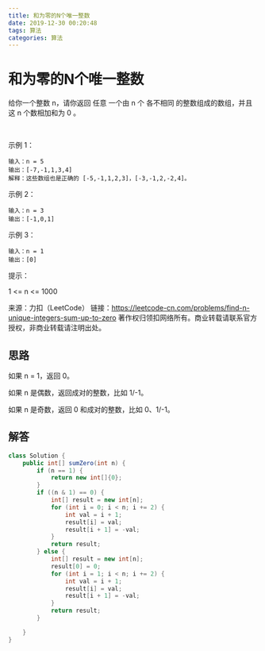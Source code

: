 ```yaml
---
title: 和为零的N个唯一整数
date: 2019-12-30 00:20:48
tags: 算法
categories: 算法
---
```


# 和为零的N个唯一整数

给你一个整数 n，请你返回 任意 一个由 n 个 各不相同 的整数组成的数组，并且这 n 个数相加和为 0 。

 

示例 1：

```
输入：n = 5
输出：[-7,-1,1,3,4]
解释：这些数组也是正确的 [-5,-1,1,2,3]，[-3,-1,2,-2,4]。
```

示例 2：

```
输入：n = 3
输出：[-1,0,1]
```

示例 3：

```
输入：n = 1
输出：[0]
```

提示：

1 <= n <= 1000

来源：力扣（LeetCode）
链接：https://leetcode-cn.com/problems/find-n-unique-integers-sum-up-to-zero
著作权归领扣网络所有。商业转载请联系官方授权，非商业转载请注明出处。

## 思路

如果 n = 1，返回 0。

如果 n 是偶数，返回成对的整数，比如 1/-1。

如果 n 是奇数，返回 0 和成对的整数，比如 0、1/-1。

## 解答

```java
class Solution {
    public int[] sumZero(int n) {
        if (n == 1) {
            return new int[]{0};
        }
        if ((n & 1) == 0) {
            int[] result = new int[n];
            for (int i = 0; i < n; i += 2) {
                int val = i + 1;
                result[i] = val;
                result[i + 1] = -val;
            }
            return result;
        } else {
            int[] result = new int[n];
            result[0] = 0;
            for (int i = 1; i < n; i += 2) {
                int val = i + 1;
                result[i] = val;
                result[i + 1] = -val;
            }
            return result;
        }

    }
}
```